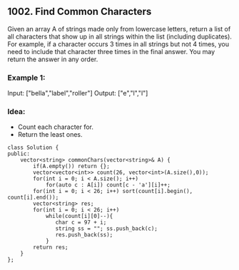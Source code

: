 ## 1002. Find Common Characters

Given an array A of strings made only from lowercase letters, return a list of all characters that show up in all strings within the list (including duplicates).  For example, if a character occurs 3 times in all strings but not 4 times, you need to include that character three times in the final answer.
You may return the answer in any order.
 
### Example 1:

Input: ["bella","label","roller"]
Output: ["e","l","l"]

### Idea:
- Count each character for.
- Return the least ones.

```
class Solution {
public:
    vector<string> commonChars(vector<string>& A) {
        if(A.empty()) return {};
        vector<vector<int>> count(26, vector<int>(A.size(),0));
        for(int i = 0; i < A.size(); i++)
            for(auto c : A[i]) count[c - 'a'][i]++;
        for(int i = 0; i < 26; i++) sort(count[i].begin(), count[i].end());
        vector<string> res;
        for(int i = 0; i < 26; i++)
            while(count[i][0]--){
               char c = 97 + i;
               string ss = ""; ss.push_back(c);
               res.push_back(ss); 
            }
        return res;
    }
};
```
